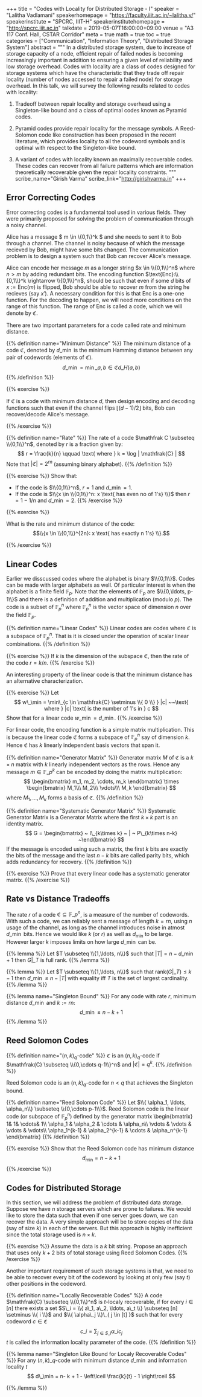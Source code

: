 +++
title = "Codes with Locality for Distributed Storage - I"
speaker = "Lalitha Vadlamani"
speakerhomepage = "https://faculty.iiit.ac.in/~lalitha.v/"
speakerinstitute = "SPCRC, IIIT-H"
speakerinstitutehomepage = "http://spcrc.iiit.ac.in"
talkdate = 2019-05-07T16:00:00+09:00
venue = "A3 117 Conf. Hall, CSTAR Corridor"
meta = true
math = true
toc = true
categories = ["Communication", "Information Theory", "Distributed Storage System"]
abstract = """
In a distributed storage system, due to increase of storage capacity of a node, efficient repair of failed nodes is becoming increasingly important in addition to ensuring a given level of reliability and low storage overhead. Codes with locality are a class of codes designed for storage systems which have the characteristic that they trade off repair locality (number of nodes accessed to repair a failed node) for storage overhead. In this talk, we will survey the following results related to codes with locality:

1) Tradeoff between repair locality and storage overhead using a Singleton-like bound and a class of optimal codes known as Pyramid codes.

2) Pyramid codes provide repair locality for the message symbols. A Reed-Solomon code like construction has been proposed in the recent literature, which provides locality to all the codeword symbols and is optimal with respect to the Singleton-like bound. 

3) A variant of codes with locality known an maximally recoverable codes. These codes can recover from all failure patterns which are information theoretically recoverable given the repair locality constraints.
"""
scribe_name="Girish Varma"
scribe_link="http://girishvarma.in"
+++

## Error Correcting Codes
Error correcting codes is a fundamental tool used in various fields. 
They were primarily proposed for solving the problem of communication through a noisy channel.

Alice has a message $ m \in \\{0,1\\}^k $ and she needs to sent it to Bob
through a channel. The channel is noisy because of which the message recieved by Bob,
might have some bits changed. The communication problem is to design a system such that
Bob can recover Alice's message. 

Alice can encode her message $m$ as a longer string $x \in \\{0,1\\}^n$
where $n>m$ by adding redundant bits. The encoding function $\text{Enc}:\\{0,1\\}^k \rightarrow \\{0,1\\}^n$,
should be such that even if some $d$ bits of $x :=\text{Enc}(m)$ is flipped, Bob should be able to 
recover $m$ from the string he recieves (say $x'$). A necessary condition for this is that $\text{Enc}$
is a one-one function. For the decoding to happen, we will need more conditions on the range of this 
function. The range of $\text{Enc}$ is called a code, which we will denote by $\mathfrak{C}$.

There are two important parameters for a code called rate and minimum distance.

{{% definition name="Minimum Distance" %}}
The minimum distance of a code $\mathfrak C$, denoted by $d\_{\min}$ is the minimum Hamming distance
between any pair of codewords (elements of $\mathfrak C$). 
$$
    d\_{\min} = \min\_{a,b \in \mathfrak{C}} d\_H(a,b) 
$$
{{% /definition %}}


{{% exercise %}}

If $\mathfrak{C}$ is a code with minimum distance $d$, then  design encoding and decoding functions such 
that even if the channel flips $\lfloor(d-1)/2 \rfloor$ bits, Bob can recover/decode Alice's message.

{{% /exercise %}}



{{% definition name="Rate" %}}
The rate of a code $\mathfrak C \subseteq \\{0,1\\}^n$, denoted by $r$ is a fraction given by: 
$$
    r = \frac{k}{n} \qquad \text{ where } k = \log | \mathfrak{C} |
$$
Note that $|\mathfrak{C}| = 2^{rn}$ (assuming binary alphabet).
{{% /definition %}}

{{% exercise %}}
Show that:

- If the code is $\\{0,1\\}^n$, $r=1$ and $d\_{\min} = 1$.
- If the code is $\\{x \in \\{0,1\\}^n: x \text{ has even no of 1's} \\}$ then $r= 1 - 1/n$ and $d\_{\min} = 2$.
{{% /exercise %}}

{{% exercise %}}

What is the rate and minimum distance of the code: 
$$\\{x \in \\{0,1\\}^{2n}: x \text{ has exactly n 1's} \\}.$$

{{% /exercise %}}



## Linear Codes

Earlier we disscussed codes where the alphabet is binary $\\{0,1\\}$. Codes can be made with larger alphabets as well.
Of particular interest is when the alphabet is a finite field $\mathbb{F}_p$. Note that the elements of $\mathbb{F}_p$
are $\\{0,\ldots, p-1\\}$ and there is a definition of addition and multiplication (modulo $p$). The code is a 
subset of $\mathbb{F}_p^n$ where $\mathbb{F}_p^n$ is the vector space of dimension $n$ over the field $\mathbb{F}_p$.  


{{% definition name="Linear Codes" %}}
Linear codes are codes where $\mathfrak{C}$ is a subspace of $\mathbb{F}_p^n$. That is it is closed under the
operation of scalar linear combinations.
{{% /definition %}}

{{% exercise %}}
If $k$ is the dimension of the subspace $\mathfrak{C}$, then the rate of the code $r= k/n$.
{{% /exercise %}}

An interesting property of the linear code is that the minimum distance has an alternative characterization.


{{% exercise %}}
Let
$$
w\_\min = \min\_{c \in \mathfrak{C} \setminus \\{ 0 \\} } |c| ~~\text{ where } |c| \text{ is the number of 1's in } c
$$
Show that for a linear code $w\_\min = d\_\min$.
{{% /exercise %}}



For linear code, the encoding function is a simple matrix multiplication. 
This is because the linear code $\mathfrak{C}$ forms a subspace of $\mathbb{F}_p^n$ say of dimension $k$.
Hence $\mathfrak{C}$ has $k$ linearly independent basis vectors that span it.


{{% definition name="Generator Matrix" %}}
Generator matrix $M$ of $\mathfrak{C}$ is a $k\times n$ matrix with $k$ linearly independent vectors as the rows. Hence
any message $m \in \mathbb{F}\_p^k$ can be encoded by doing the matrix multiplication:
$$
\begin{bmatrix} m_1, m_2, \cdots, m_k \end{bmatrix} \times \begin{bmatrix} M_1\\\ M_2\\\ \vdots\\\ M_k \end{bmatrix}
$$
where $M_1,\ldots, M_k$ forms a basis of $\mathfrak{C}$.
{{% /definition %}}


{{% definition name="Systematic Generator Matrix" %}}
Systematic Generator Matrix is a Generator Matrix where the first $k\times k$ part is an identity matrix.
$$
G = \begin{bmatrix} ~ I\_{k\times k} ~ | ~ P\_{k\times n-k} ~\end{bmatrix}
$$
If the message is encoded using such a matrix, the first $k$ bits are exactly
the bits of the message and the last $n-k$ bits are called parity bits, which adds redundancy for recovery.
{{% /definition %}}


{{% exercise %}}
Prove that every linear code has a systematic generator matrix.
{{% /exercise %}}

## Rate vs Distance Tradeoffs

The rate $r$ of a code $\mathfrak{C} \subseteq \mathbb{F}\_p^n$, is a measure of the number of codewords. 
With such a code, we can reliably sent a message of length $k=rn$, using $n$ usage of the channel, as
long as the channel introduces noise in atmost $d\_\min$ bits. Hence we would like $k$ (or $r$) as well as
$d_\min$ to be large. However larger $k$ imposes limits on how large $d\_\min$ can be.


{{% lemma %}}
Let $T \subseteq \\{1,\ldots, n\\}$ such that $|T| = n-d\_\min + 1$ then $G|\_T$ is full rank.
{{% /lemma %}}


{{% lemma %}}
Let $T \subseteq \\{1,\ldots, n\\}$ such that $\text{rank}(G|\_T) \leq k-1$ then $d\_\min \leq n - |T|$ with equality iff $T$ is the set of largest cardinality.
{{% /lemma %}}

{{% lemma name="Singleton Bound" %}}
For any code with rate $r$, minimum distance $d\_\min$ and $k:= rn$:
$$d\_\min \leq n-k+1$$
{{% /lemma %}}


## Reed Solomon Codes

{{% definition name="$(n,k)_q$-code" %}}
$\mathfrak{C}$ is an $(n,k)_q$-code if $\mathfrak{C} \subseteq \\{0,\cdots q-1\\}^n$ and $|\mathfrak{C}| = q^k$.
{{% /definition %}}

Reed Solomon code is an $(n,k)_q$-code for $n < q$ that achieves the Singleton bound.

{{% definition name="Reed Solomon Code" %}}
Let $\\{ \alpha_1, \ldots, \alpha_n\\} \subseteq \\{0,\cdots p-1\\}$. Reed Solomon code is the linear code (or subspace of $\mathbb{F}_p^n$) defined by the generator matrix
\begin{bmatrix} 
1& 1& \cdots& 1\\\ 
\alpha_1 & \alpha_2 & \cdots & \alpha_n\\\ 
\vdots & \vdots & \vdots & \vdots\\\ 
\alpha_1^{k-1} & \alpha_2^{k-1} & \cdots & \alpha_n^{k-1} 
\end{bmatrix}
{{% /definition %}}

{{% exercise %}}
Show that the Reed Solomon code has minimum distance
$$
d_\min = n - k + 1
$$
{{% /exercise %}}

## Codes for Distributed Storage

In this section, we will address the problem of distributed data 
storage. Suppose we have $n$ storage servers which are prone to
failures. We would like to store the data such that even if one
server goes down, we can recover the data. A very simple approach
will be to store copies of the data (say of size $k$) in each of the
servers. But this approach is highly inefficient since the total storage
used is $n\times k$. 


{{% exercise %}}
Assume the data is a $k$ bit string. Propose an approach that uses only
$k+2$ bits of total storage using Reed Solomon Codes.
{{% /exercise %}}

Another important requirement of such storage systems is that, we need
to be able to recover every bit of the codeword by looking at only few (say $t$) other positions in the codeword.

{{% definition name="Locally Recoverable Codes" %}}
A code $\mathfrak{C} \subseteq \\{0,1\\}^n$ is $t$-localy recoverable, if for every $i \in [n]$ there exists a set $S\_i = \\{ a\_1, a\_2, \ldots, a\_t \\}  \subseteq [n] \setminus \\{ i \\}$ and $\\{ \alpha\_j \\}\_{ j \in [t] }$ such that for every codeword $c \in \mathfrak{C}$
$$
c\_i = \sum_{j \in S\_i} \alpha\_i c_j 
$$
$t$ is called the information locality parameter of the code.
{{% /definition %}}


{{% lemma name="Singleton Like Bound for Localy Recoverable Codes" %}}
For any $(n,k)\_q$-code with minimum distance $d\_\min$ and information locality $t$
$$
d\_\min = n- k + 1 - \left\lceil \frac{k}{t} - 1 \right\rceil
$$

{{% /lemma %}}
